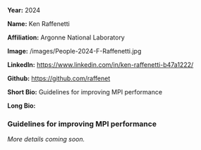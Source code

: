 **Year:** 2024

**Name:** Ken Raffenetti

**Affiliation:** Argonne National Laboratory

**Image:** /images/People-2024-F-Raffenetti.jpg

**LinkedIn:** https://www.linkedin.com/in/ken-raffenetti-b47a1222/

**Github:** https://github.com/raffenet

**Short Bio:** Guidelines for improving MPI performance

**Long Bio:**

### Guidelines for improving MPI performance

*More details coming soon.*
